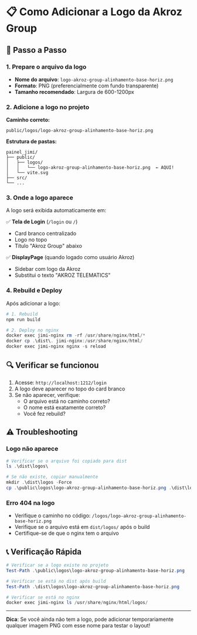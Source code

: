 # 📋 Como Adicionar a Logo da Akroz Group

## 🎯 Passo a Passo

### 1. Prepare o arquivo da logo
- **Nome do arquivo**: `logo-akroz-group-alinhamento-base-horiz.png`
- **Formato**: PNG (preferencialmente com fundo transparente)
- **Tamanho recomendado**: Largura de 600-1200px

### 2. Adicione a logo no projeto

**Caminho correto:**
```
public/logos/logo-akroz-group-alinhamento-base-horiz.png
```

**Estrutura de pastas:**
```
painel_jimi/
├── public/
│   ├── logos/
│   │   └── logo-akroz-group-alinhamento-base-horiz.png  ← AQUI!
│   └── vite.svg
├── src/
└── ...
```

### 3. Onde a logo aparece

A logo será exibida automaticamente em:

✅ **Tela de Login** (`/login` ou `/`)
- Card branco centralizado
- Logo no topo
- Título "Akroz Group" abaixo

✅ **DisplayPage** (quando logado como usuário Akroz)
- Sidebar com logo da Akroz
- Substitui o texto "AKROZ TELEMATICS"

### 4. Rebuild e Deploy

Após adicionar a logo:

```powershell
# 1. Rebuild
npm run build

# 2. Deploy no nginx
docker exec jimi-nginx rm -rf /usr/share/nginx/html/*
docker cp .\dist\. jimi-nginx:/usr/share/nginx/html/
docker exec jimi-nginx nginx -s reload
```

## 🔍 Verificar se funcionou

1. Acesse: `http://localhost:1212/login`
2. A logo deve aparecer no topo do card branco
3. Se não aparecer, verifique:
   - O arquivo está no caminho correto?
   - O nome está exatamente correto?
   - Você fez rebuild?

## ⚠️ Troubleshooting

### Logo não aparece
```powershell
# Verificar se o arquivo foi copiado para dist
ls .\dist\logos\

# Se não existe, copiar manualmente
mkdir .\dist\logos -Force
cp .\public\logos\logo-akroz-group-alinhamento-base-horiz.png .\dist\logos\
```

### Erro 404 na logo
- Verifique o caminho no código: `/logos/logo-akroz-group-alinhamento-base-horiz.png`
- Verifique se o arquivo está em `dist/logos/` após o build
- Certifique-se de que o nginx tem o arquivo

## 📞 Verificação Rápida

```powershell
# Verificar se a logo existe no projeto
Test-Path .\public\logos\logo-akroz-group-alinhamento-base-horiz.png

# Verificar se está no dist após build
Test-Path .\dist\logos\logo-akroz-group-alinhamento-base-horiz.png

# Verificar se está no nginx
docker exec jimi-nginx ls /usr/share/nginx/html/logos/
```

---

**Dica**: Se você ainda não tem a logo, pode adicionar temporariamente qualquer imagem PNG com esse nome para testar o layout!
